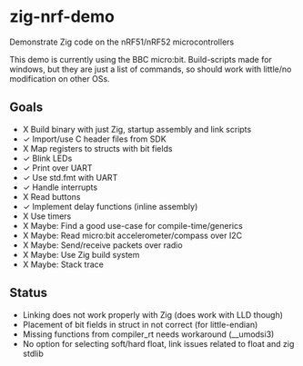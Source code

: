 # zig-nrf-demo
Demonstrate Zig code on the nRF51/nRF52 microcontrollers

This demo is currently using the BBC micro:bit. Build-scripts made for windows, but they are just a list of commands, so should work with little/no modification on other OSs.

## Goals
* X Build binary with just Zig, startup assembly and link scripts
* ✓ Import/use C header files from SDK
* X Map registers to structs with bit fields
* ✓ Blink LEDs
* ✓ Print over UART
* ✓ Use std.fmt with UART
* ✓ Handle interrupts
* X Read buttons
* ✓ Implement delay functions (inline assembly)
* X Use timers
* X Maybe: Find a good use-case for compile-time/generics
* X Maybe: Read micro:bit accelerometer/compass over I2C
* X Maybe: Send/receive packets over radio
* X Maybe: Use Zig build system
* X Maybe: Stack trace

## Status
* Linking does not work properly with Zig (does work with LLD though)
* Placement of bit fields in struct in not correct (for little-endian)
* Missing functions from compiler_rt needs workaround (\_\_umodsi3)
* No option for selecting soft/hard float, link issues related to float and zig stdlib
